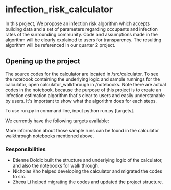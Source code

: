# infection_risk_calculator
In this project, We propose an infection risk algorithm which accepts building data and a set of parameters regarding occupants and infection rates of the surrounding community. Code and assumptions made in the algorithm will be clearly explained to users for transparency. The resulting algorithm will be referenced in our quarter 2 project. 




## Opening up the project
The source codes for the calculator are located in /src/calculator. 
To see the notebook containing the underlying logic and sample runnings for the calculator, open calculator_walkthrough in /notebooks. Note there are actual codes in the notebook, because the purpose of this project is to create an infection estimation algorithm that's clear to users and easily understanable by users. It's important to show what the algorithm does for each steps. 

To use run.py in command line, input python run.py [targets]. 

We currently have the following targets available: 

More information about those sample runs can be found in the calculator walkthrough notebooks mentioned above. 

### Responsibilities
* Etienne Doidic built the structure and underlying logic of the calculator, and also the notebooks for walk through. 
* Nicholas Kho helped developing the calculator and migrated the codes to src. 
* Zhexu Li helped migrating the codes and updated the project structure. 
